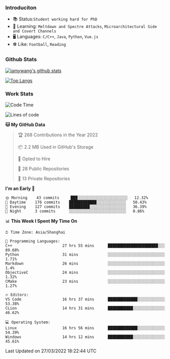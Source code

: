 ### Introduciton

- 📚 Status:`Student working hard for PhD`
- 🔎 Learning: `Meltdown and Spectre Attacks`, `Microarchitectural Side and Covert Channels`
- 🖥️ Languages: `C/C++`, `Java`, `Python`, `Vue.js`
- ⚽ Like: `Football`, `Reading`

### Github Stats

[![iamywang's github stats](https://github-readme-stats.vercel.app/api?username=iamywang&count_private=true&show_icons=true)]()

[![Top Langs](https://github-readme-stats.vercel.app/api/top-langs/?username=iamywang&layout=compact)]()

### Work Stats

<!--START_SECTION:waka-->
![Code Time](http://img.shields.io/badge/Code%20Time-204%20hrs%2059%20mins-blue)

![Lines of code](https://img.shields.io/badge/From%20Hello%20World%20I%27ve%20Written-523%20Thousand%20lines%20of%20code-blue)

**🐱 My GitHub Data** 

> 🏆 268 Contributions in the Year 2022
 > 
> 📦 2.2 MB Used in GitHub's Storage 
 > 
> 💼 Opted to Hire
 > 
> 📜 28 Public Repositories 
 > 
> 🔑 13 Private Repositories  
 > 
**I'm an Early 🐤** 

```text
🌞 Morning    43 commits     ███░░░░░░░░░░░░░░░░░░░░░░   12.32% 
🌆 Daytime    176 commits    ████████████░░░░░░░░░░░░░   50.43% 
🌃 Evening    127 commits    █████████░░░░░░░░░░░░░░░░   36.39% 
🌙 Night      3 commits      ░░░░░░░░░░░░░░░░░░░░░░░░░   0.86%

```


📊 **This Week I Spent My Time On** 

```text
⌚︎ Time Zone: Asia/Shanghai

💬 Programming Languages: 
C++                      27 hrs 55 mins      ██████████████████████░░░   89.68% 
Python                   31 mins             ░░░░░░░░░░░░░░░░░░░░░░░░░   1.71% 
Markdown                 26 mins             ░░░░░░░░░░░░░░░░░░░░░░░░░   1.4% 
ObjectiveC               24 mins             ░░░░░░░░░░░░░░░░░░░░░░░░░   1.32% 
CMake                    23 mins             ░░░░░░░░░░░░░░░░░░░░░░░░░   1.27%

🔥 Editors: 
VS Code                  16 hrs 37 mins      █████████████░░░░░░░░░░░░   53.38% 
CLion                    14 hrs 31 mins      ███████████░░░░░░░░░░░░░░   46.62%

💻 Operating System: 
Linux                    16 hrs 56 mins      █████████████░░░░░░░░░░░░   54.39% 
Windows                  14 hrs 12 mins      ███████████░░░░░░░░░░░░░░   45.61%

```


 Last Updated on 27/03/2022 18:22:44 UTC
<!--END_SECTION:waka-->
